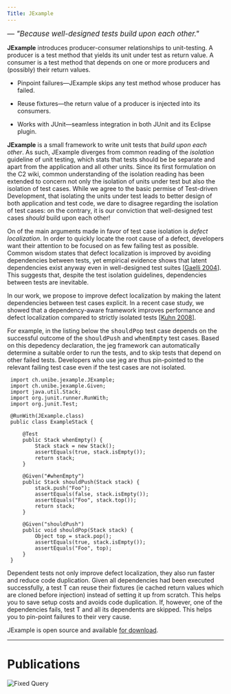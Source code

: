```yaml
---
Title: JExample
---
```


<big>&mdash; *"Because well-designed tests build upon each other."*</big>

**JExample** introduces producer-consumer relationships to unit-testing. A producer is a test method that yields its unit under test as return value. A consumer is a test method that depends on one or more producers and (possibly) their return values.


-  Pinpoint failures&mdash;JExample skips any test method whose producer has failed.


-  Reuse fixtures&mdash;the return value of a producer is injected into its consumers.


-  Works with JUnit&mdash;seamless integration in both JUnit and its Eclipse plugin.

**JExample** is a small framework to write unit tests that *build upon each other*. As such, JExample diverges from common reading of the *isolation* guideline of unit testing, which stats that tests should be be separate and apart from the application and all other units. Since its first formulation on the C2 wiki, common understanding of the isolation reading has been extended to concern not only the isolation of units under test but also the isolation of test cases. While we agree to the basic permise of Test-driven Development, that isolating the units under test leads to better design of both application and test code, we dare to disagree regarding the isolation of test cases: on the contrary, it is our conviction that well-designed test cases *should* build upon each other!

On of the main arguments made in favor of test case isolation is *defect localization*. In order to quickly locate the root cause of a defect, developers want their attention to be focused on as few failing test as possible. Common wisdom states that defect localization is improved by avoiding dependencies between tests, yet empirical evidence shows that latent dependencies exist anyway even in well-designed test suites [[Gaelli 2004](%base_url%/scgbib)]. This suggests that, despite the test isolation guidelines, dependencies between tests are inevitable.

In our work, we propose to improve defect localization by making the latent dependencies between test cases explicit. In a recent case study, we showed that a dependency-aware framework improves performance and defect localization compared to strictly isolated tests [[Kuhn 2008](%base_url%/scgbib)].

For example, in the listing below the <tt>shouldPop</tt> test case depends on the successful outcome of the <tt>shouldPush</tt> and <tt>whenEmpty</tt> test cases. Based on this depedency declaration, the jeg framework can automatically determine a suitable order to run the tests, and to skip tests that depend on other failed tests. Developers who use jeg are thus pin-pointed to the relevant failing test case even if the test cases are not isolated.  

``` import static org.junit.Assert.assertEquals;
 import ch.unibe.jexample.JExample;
 import ch.unibe.jexample.Given;
 import java.util.Stack;
 import org.junit.runner.RunWith;
 import org.junit.Test;
 
 @RunWith(JExample.class)
 public class ExampleStack {
 
     @Test
     public Stack whenEmpty() {
         Stack stack = new Stack();
         assertEquals(true, stack.isEmpty());
         return stack;
     }
 
     @Given("#whenEmpty")
     public Stack shouldPush(Stack stack) {
         stack.push("Foo");
         assertEquals(false, stack.isEmpty());
         assertEquals("Foo", stack.top());
         return stack;
     }
 
     @Given("shouldPush")
     public void shouldPop(Stack stack) {
         Object top = stack.pop();
         assertEquals(true, stack.isEmpty());
         assertEquals("Foo", top);
     }
 }
```

Dependent tests not only improve defect localization, they also run faster and reduce code duplication. Given all dependencies had been executed successfully, a test T can reuse their fixtures (ie cached return values which are cloned before injection) instead of setting it up from scratch. This helps you to save setup costs and avoids code duplication.
If, however, one of the dependencies fails, test T and all its dependents are skipped.
This helps you to pin-point failures to their very cause.

JExample is open source and available [for download](http://scg.unibe.ch/download/jexample).


---

# Publications

![Fixed Query](%base_url%/scgbib/fixedquery)
